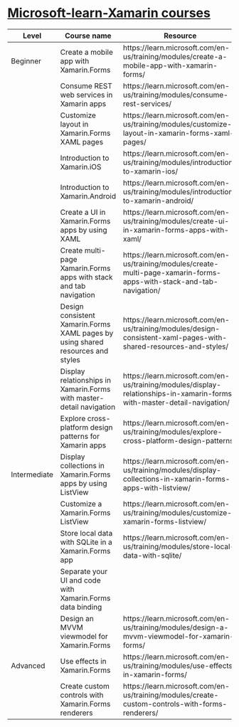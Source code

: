 # [Microsoft-learn-Xamarin courses](https://github.com/orgs/MicrosoftDocs/repositories?q=mslearn-xamarin&type=all&language=&sort=)

<table>
    <thead>
        <tr>
            <th>Level</th>
            <th>Course name</th>
            <th>Resource</th>
            <th>Progress</th>
        </tr>
    </thead>
    <tbody>
        <tr>
            <td>Beginner</td>
            <td>Create a mobile app with Xamarin.Forms</td>
            <td>https://learn.microsoft.com/en-us/training/modules/create-a-mobile-app-with-xamarin-forms/</td>
            <td>Done</td>
        </tr>
        <tr>
            <td></td>
            <td>Consume REST web services in Xamarin apps</td>
            <td>https://learn.microsoft.com/en-us/training/modules/consume-rest-services/</td>
            <td></td>
        </tr>
        <tr>
            <td></td>
            <td>Customize layout in Xamarin.Forms XAML pages</td>
            <td>https://learn.microsoft.com/en-us/training/modules/customize-layout-in-xamarin-forms-xaml-pages/</td>          
            <td>Done</td>
        </tr>
        <tr>
          <td></td>
            <td>Introduction to Xamarin.iOS</td>
            <td>https://learn.microsoft.com/en-us/training/modules/introduction-to-xamarin-ios/</td>
            <td>Done</td>
        </tr>
        <tr>
          <td></td>
          <td>Introduction to Xamarin.Android</td>
            <td>https://learn.microsoft.com/en-us/training/modules/introduction-to-xamarin-android/</td>
            <td></td>
        </tr>
        <tr>
            <td></td>
            <td>Create a UI in Xamarin.Forms apps by using XAML</td>
            <td>https://learn.microsoft.com/en-us/training/modules/create-ui-in-xamarin-forms-apps-with-xaml/</td>
            <td>Done</td>
        </tr>
        <tr>
            <td></td>
            <td>Create multi-page Xamarin.Forms apps with stack and tab navigation</td>
            <td>https://learn.microsoft.com/en-us/training/modules/create-multi-page-xamarin-forms-apps-with-stack-and-tab-navigation/</td>
            <td></td>
        </tr>
      <tr>
            <td></td>
            <td>Design consistent Xamarin.Forms XAML pages by using shared resources and styles</td>
            <td>https://learn.microsoft.com/en-us/training/modules/design-consistent-xaml-pages-with-shared-resources-and-styles/</td>
            <td></td>
        </tr>
      <tr>
            <td></td>
            <td>Display relationships in Xamarin.Forms with master-detail navigation</td>
            <td>https://learn.microsoft.com/en-us/training/modules/display-relationships-in-xamarin-forms-with-master-detail-navigation/</td>
            <td></td>
        </tr>
            <tr>
            <td></td>
            <td>Explore cross-platform design patterns for Xamarin apps</td>
            <td>https://learn.microsoft.com/en-us/training/modules/explore-cross-platform-design-patterns/</td>
            <td></td>
        <tr>
            <td>Intermediate</td>
            <td>Display collections in Xamarin.Forms apps by using ListView</td>
            <td>https://learn.microsoft.com/en-us/training/modules/display-collections-in-xamarin-forms-apps-with-listview/</td>
            <td></td>
        </tr>
        </tr>
            <tr>
            <td></td>
            <td>Customize a Xamarin.Forms ListView</td>
            <td>https://learn.microsoft.com/en-us/training/modules/customize-xamarin-forms-listview/</td>
            <td></td>
        </tr>
      <tr>
            <td></td>
            <td>Store local data with SQLite in a Xamarin.Forms app</td>
            <td>https://learn.microsoft.com/en-us/training/modules/store-local-data-with-sqlite/</td>
            <td></td>
        </tr>
      <tr>
            <td></td>
            <td>Separate your UI and code with Xamarin.Forms data binding</td>
            <td><https://learn.microsoft.com/en-us/training/modules/separate-your-ui-and-code-with-xamarin-forms-data-binding//td>
            <td></td>
        </tr>
      <tr>
            <td></td>
            <td>Design an MVVM viewmodel for Xamarin.Forms</td>
            <td>https://learn.microsoft.com/en-us/training/modules/design-a-mvvm-viewmodel-for-xamarin-forms/</td>
            <td></td>
        </tr>
      <tr>
            <td>Advanced</td>
            <td>Use effects in Xamarin.Forms</td>
            <td>https://learn.microsoft.com/en-us/training/modules/use-effects-in-xamarin-forms/</td>
            <td></td>
        </tr>
      <tr>
            <td></td>
            <td>Create custom controls with Xamarin.Forms renderers</td>
            <td>https://learn.microsoft.com/en-us/training/modules/create-custom-controls-with-forms-renderers/</td>
            <td></td>
        </tr>
    </tbody>
</table>

